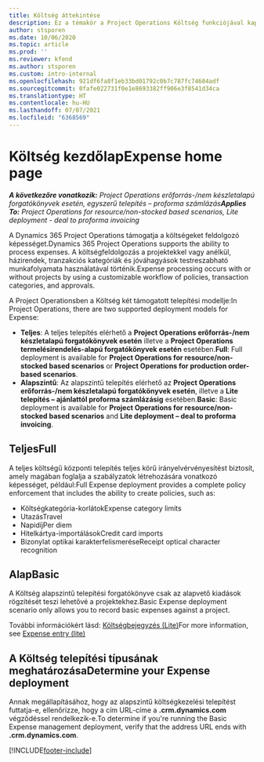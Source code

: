 ```yaml
---
title: Költség áttekintése
description: Ez a témakör a Project Operations Költség funkciójával kapcsolatos információkat tartalmaz.
author: stsporen
ms.date: 10/06/2020
ms.topic: article
ms.prod: ''
ms.reviewer: kfend
ms.author: stsporen
ms.custom: intro-internal
ms.openlocfilehash: 921df6fa8f1eb33bd01792c0b7c787fc74604adf
ms.sourcegitcommit: 0fafe022731f0e1e8693382ff906e3f8541d34ca
ms.translationtype: HT
ms.contentlocale: hu-HU
ms.lasthandoff: 07/07/2021
ms.locfileid: "6368569"
---
```

# <a name="expense-home-page"></a><span data-ttu-id="bff13-103">Költség kezdőlap</span><span class="sxs-lookup"><span data-stu-id="bff13-103">Expense home page</span></span>

<span data-ttu-id="bff13-104">_**A következőre vonatkozik:** Project Operations erőforrás-/nem készletalapú forgatókönyvek esetén, egyszerű telepítés – proforma számlázás_</span><span class="sxs-lookup"><span data-stu-id="bff13-104">_**Applies To:** Project Operations for resource/non-stocked based scenarios, Lite deployment - deal to proforma invoicing_</span></span>


<span data-ttu-id="bff13-105">A Dynamics 365 Project Operations támogatja a költségeket feldolgozó képességet.</span><span class="sxs-lookup"><span data-stu-id="bff13-105">Dynamics 365 Project Operations supports the ability to process expenses.</span></span> <span data-ttu-id="bff13-106">A költségfeldolgozás a projektekkel vagy anélkül, házirendek, tranzakciós kategóriák és jóváhagyások testreszabható munkafolyamata használatával történik.</span><span class="sxs-lookup"><span data-stu-id="bff13-106">Expense processing occurs with or without projects by using a customizable workflow of policies, transaction categories, and approvals.</span></span>

<span data-ttu-id="bff13-107">A Project Operationsben a Költség két támogatott telepítési modellje:</span><span class="sxs-lookup"><span data-stu-id="bff13-107">In Project Operations, there are two supported deployment models for Expense:</span></span> 

- <span data-ttu-id="bff13-108">**Teljes**: A teljes telepítés elérhető a **Project Operations erőforrás-/nem készletalapú forgatókönyvek esetén** illetve a **Project Operations termelésirendelés-alapú forgatókönyvek esetén** esetében.</span><span class="sxs-lookup"><span data-stu-id="bff13-108">**Full**: Full deployment is available for **Project Operations for resource/non-stocked based scenarios** or **Project Operations for production order-based scenarios**.</span></span>
- <span data-ttu-id="bff13-109">**Alapszintű**: Az alapszintű telepítés elérhető az **Project Operations erőforrás-/nem készletalapú forgatókönyvek esetén**, illetve a **Lite telepítés – ajánlattól proforma számlázásig** esetében.</span><span class="sxs-lookup"><span data-stu-id="bff13-109">**Basic**: Basic deployment is available for **Project Operations for resource/non-stocked based scenarios** and **Lite deployment – deal to proforma invoicing**.</span></span>

## <a name="full"></a><span data-ttu-id="bff13-110">Teljes</span><span class="sxs-lookup"><span data-stu-id="bff13-110">Full</span></span> 
<span data-ttu-id="bff13-111">A teljes költségű központi telepítés teljes körű irányelvérvényesítést biztosít, amely magában foglalja a szabályzatok létrehozására vonatkozó képességet, például:</span><span class="sxs-lookup"><span data-stu-id="bff13-111">Full Expense deployment provides a complete policy enforcement that includes the ability to create policies, such as:</span></span>

  - <span data-ttu-id="bff13-112">Költségkategória-korlátok</span><span class="sxs-lookup"><span data-stu-id="bff13-112">Expense category limits</span></span>
  - <span data-ttu-id="bff13-113">Utazás</span><span class="sxs-lookup"><span data-stu-id="bff13-113">Travel</span></span>
  - <span data-ttu-id="bff13-114">Napidíj</span><span class="sxs-lookup"><span data-stu-id="bff13-114">Per diem</span></span>
  - <span data-ttu-id="bff13-115">Hitelkártya-importálások</span><span class="sxs-lookup"><span data-stu-id="bff13-115">Credit card imports</span></span>
  - <span data-ttu-id="bff13-116">Bizonylat optikai karakterfelismerése</span><span class="sxs-lookup"><span data-stu-id="bff13-116">Receipt optical character recognition</span></span>

## <a name="basic"></a><span data-ttu-id="bff13-117">Alap</span><span class="sxs-lookup"><span data-stu-id="bff13-117">Basic</span></span> 
<span data-ttu-id="bff13-118">A Költség alapszintű telepítési forgatókönyve csak az alapvető kiadások rögzítését teszi lehetővé a projektekhez.</span><span class="sxs-lookup"><span data-stu-id="bff13-118">Basic Expense deployment scenario only allows you to record basic expenses against a project.</span></span> 

<span data-ttu-id="bff13-119">További információkért lásd: [Költségbejegyzés (Lite)](basic-expense.md)</span><span class="sxs-lookup"><span data-stu-id="bff13-119">For more information, see [Expense entry (lite)](basic-expense.md)</span></span>

## <a name="determine-your-expense-deployment"></a><span data-ttu-id="bff13-120">A Költség telepítési típusának meghatározása</span><span class="sxs-lookup"><span data-stu-id="bff13-120">Determine your Expense deployment</span></span>
<span data-ttu-id="bff13-121">Annak megállapításához, hogy az alapszintű költségkezelési telepítést futtatja-e, ellenőrizze, hogy a cím URL-címe a **.crm.dynamics.com** végződéssel rendelkezik-e.</span><span class="sxs-lookup"><span data-stu-id="bff13-121">To determine if you're running the Basic Expense management deployment, verify that the address URL ends with **.crm.dynamics.com**.</span></span> 


[!INCLUDE[footer-include](../includes/footer-banner.md)]